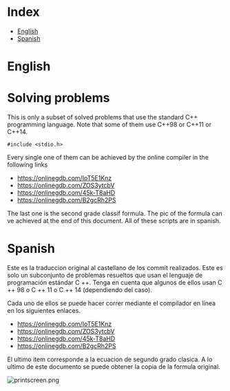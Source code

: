 # Index

<!--ts-->
   * [English](#english)
   * [Spanish](#spanish)
<!--te-->

English
=====

# Solving problems
This is only a subset of solved problems that use the standard C++ programming language.
Note that some of them use C++98 or C++11 or C++14.
```
#include <stdio.h>
```
Every single one of them can be achieved by the online compiler in the following links

* https://onlinegdb.com/IoT5E1Knz
* https://onlinegdb.com/ZOS3ytcbV
* https://onlinegdb.com/45k-T8aHD
* https://onlinegdb.com/B2gcRh2PS

The last one is the second grade classif formula. The pic of the formula can ve achieved at the end of this document.
All of these scripts are in spanish.


Spanish
=====
Este es la traduccion original al castellano de los commit realizados. 
Este es solo un subconjunto de problemas resueltos que usan el lenguaje de programación estándar C ++.
Tenga en cuenta que algunos de ellos usan C ++ 98 o C ++ 11 o C ++ 14 (dependiendo del caso).

Cada uno de ellos se puede hacer correr mediante el compilador en línea en los siguientes enlaces.

* https://onlinegdb.com/IoT5E1Knz
* https://onlinegdb.com/ZOS3ytcbV
* https://onlinegdb.com/45k-T8aHD
* https://onlinegdb.com/B2gcRh2PS

El ultimo item corresponde a la ecuacion de segundo grado clasica. A lo ultimo de este documento se puede obtener la copia de la formula original.


![printscreen.png](https://raw.githubusercontent.com/christian130/cppcode/master/second_item.png)
